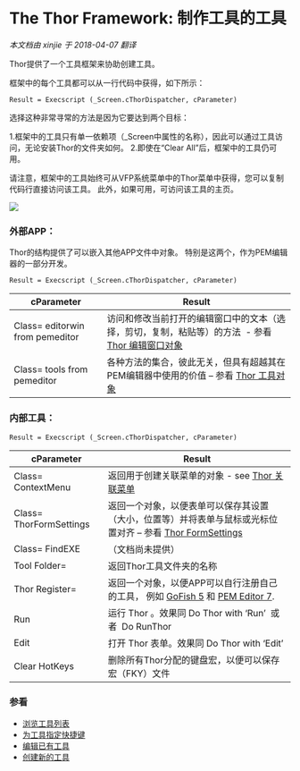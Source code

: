 ﻿The Thor Framework: 制作工具的工具
===
_本文档由 xinjie 于 2018-04-07 翻译_

Thor提供了一个工具框架来协助创建工具。

框架中的每个工具都可以从一行代码中获得，如下所示：

    Result = Execscript (_Screen.cThorDispatcher, cParameter)

选择这种非常寻常的方法是因为它要达到两个目标：

1.框架中的工具只有单一依赖项（_Screen中属性的名称），因此可以通过工具访问，无论安装Thor的文件夹如何。 
2.即使在“Clear All”后，框架中的工具仍可用。

请注意，框架中的工具始终可从VFP系统菜单中的Thor菜单中获得，您可以复制代码行直接访问该工具。 此外，如果可用，可访问该工具的主页。

![](Images/Thor_Tools_Making_Tools_image_2.png)

### 外部APP：

Thor的结构提供了可以嵌入其他APP文件中对象。 特别是这两个，作为PEM编辑器的一部分开发。

    Result = Execscript (_Screen.cThorDispatcher, cParameter)
**cParameter** |**Result**
---|---
Class= editorwin from pemeditor|访问和修改当前打开的编辑窗口中的文本（选择，剪切，复制，粘贴等）的方法  - 参看 [Thor 编辑窗口对象](Thor_editorwindow_object.md)
Class= tools from pemeditor|各种方法的集合，彼此无关，但具有超越其在PEM编辑器中使用的价值 – 参看 [Thor 工具对象](Thor_tools_object.md)


### 内部工具：
    Result = Execscript (_Screen.cThorDispatcher, cParameter)
**cParameter** |**Result**
---|---
Class= ContextMenu|返回用于创建关联菜单的对象 - see [Thor 关联菜单](Thor_framework_contextmenu.md)
Class= ThorFormSettings|返回一个对象，以便表单可以保存其设置（大小，位置等）并将表单与鼠标或光标位置对齐 – 参看 [Thor FormSettings](Thor_framework_formsettings.md)
Class= FindEXE|（文档尚未提供）
Tool Folder=|返回Thor工具文件夹的名称
Thor Register=|返回一个对象，以便APP可以自行注册自己的工具， 例如 [GoFish 5](https://github.com/mattslay/GoFish) 和 [PEM Editor 7](https://github.com/VFPX/PEMEditor).
Run|运行 Thor 。效果同 Do Thor with ‘Run’  或者  Do RunThor
Edit|打开 Thor 表单。效果同 Do Thor with ‘Edit’
Clear HotKeys|删除所有Thor分配的键盘宏，以便可以保存宏（FKY）文件

### 参看

*   [浏览工具列表](Thor_browsing_tools.md)
*   [为工具指定快捷键](Thor_assign_tool_hot_keys.md)
*   [编辑已有工具](Thor_editing_existing_tools.md)
*   [创建新的工具](Thor_creating_new_tools.md)

